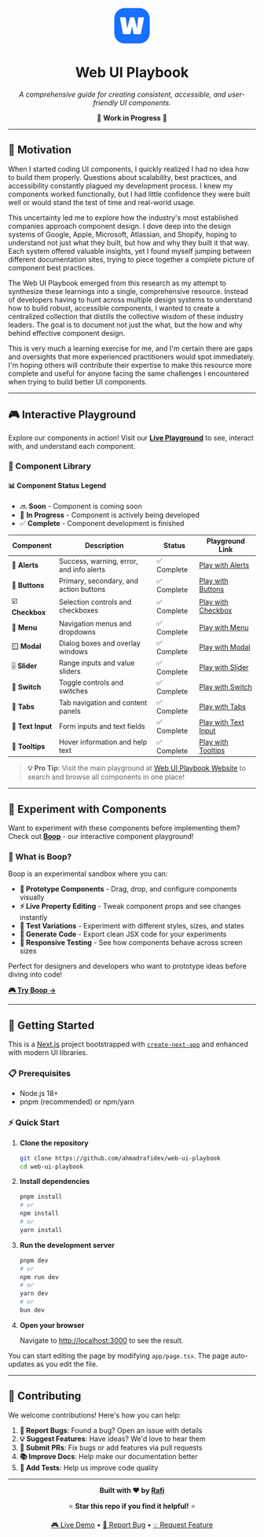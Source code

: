 <div align="center">

<img src="/public/images/logo.png" width="72" height="72" alt="Web UI Playbook Logo">

# Web UI Playbook

*A comprehensive guide for creating consistent, accessible, and user-friendly UI components.*

 🚧 **Work in Progress** 🚧 

</div>

---

## 🌟 Motivation

When I started coding UI components, I quickly realized I had no idea how to build them properly. Questions about scalability, best practices, and accessibility constantly plagued my development process. I knew my components worked functionally, but I had little confidence they were built well or would stand the test of time and real-world usage.

This uncertainty led me to explore how the industry's most established companies approach component design. I dove deep into the design systems of Google, Apple, Microsoft, Atlassian, and Shopify, hoping to understand not just what they built, but how and why they built it that way. Each system offered valuable insights, yet I found myself jumping between different documentation sites, trying to piece together a complete picture of component best practices.

The Web UI Playbook emerged from this research as my attempt to synthesize these learnings into a single, comprehensive resource. Instead of developers having to hunt across multiple design systems to understand how to build robust, accessible components, I wanted to create a centralized collection that distills the collective wisdom of these industry leaders. The goal is to document not just the what, but the how and why behind effective component design.

This is very much a learning exercise for me, and I'm certain there are gaps and oversights that more experienced practitioners would spot immediately. I'm hoping others will contribute their expertise to make this resource more complete and useful for anyone facing the same challenges I encountered when trying to build better UI components.

---

## 🎮 Interactive Playground

Explore our components in action! Visit our [**Live Playground**](https://web-ui-playbook.vercel.app/) to see, interact with, and understand each component.

### 🧩 Component Library

#### 📊 Component Status Legend

- 🔜 **Soon** - Component is coming soon
- 🚧 **In Progress** - Component is actively being developed  
- ✅ **Complete** - Component development is finished

| Component | Description | Status | Playground Link |
|-----------|-------------|--------|-----------------|
| 🚨 **Alerts** | Success, warning, error, and info alerts | ✅ Complete | [Play with Alerts](https://web-ui-playbook.vercel.app/playground/alerts) |
| 🔘 **Buttons** | Primary, secondary, and action buttons | ✅ Complete | [Play with Buttons](https://web-ui-playbook.vercel.app/playground/buttons) |
| ☑️ **Checkbox** | Selection controls and checkboxes | ✅ Complete | [Play with Checkbox](https://web-ui-playbook.vercel.app/playground/checkbox) |
| 🍔 **Menu** | Navigation menus and dropdowns | ✅ Complete | [Play with Menu](https://web-ui-playbook.vercel.app/playground/menu) |
| 🪟 **Modal** | Dialog boxes and overlay windows | ✅ Complete | [Play with Modal](https://web-ui-playbook.vercel.app/playground/modal) |
| 🎚️ **Slider** | Range inputs and value sliders | ✅ Complete | [Play with Slider](https://web-ui-playbook.vercel.app/playground/slider) |
| 🔄 **Switch** | Toggle controls and switches | ✅ Complete | [Play with Switch](https://web-ui-playbook.vercel.app/playground/switch) |
| 📑 **Tabs** | Tab navigation and content panels | ✅ Complete | [Play with Tabs](https://web-ui-playbook.vercel.app/playground/tabs) |
| 📝 **Text Input** | Form inputs and text fields | ✅ Complete | [Play with Text Input](https://web-ui-playbook.vercel.app/playground/text-input) |
| 💭 **Tooltips** | Hover information and help text | ✅ Complete | [Play with Tooltips](https://web-ui-playbook.vercel.app/playground/tooltips) |

> **💡 Pro Tip**: Visit the main playground at [Web UI Playbook Website](https://www.webuiplaybook.com/) to search and browse all components in one place!

---

## 🧪 Experiment with Components

Want to experiment with these components before implementing them? Check out **[Boop](https://booopy.vercel.app/)** - our interactive component playground!

### 🎪 What is Boop?

Boop is an experimental sandbox where you can:

- **🎨 Prototype Components** - Drag, drop, and configure components visually
- **⚡ Live Property Editing** - Tweak component props and see changes instantly  
- **🧪 Test Variations** - Experiment with different styles, sizes, and states
- **📝 Generate Code** - Export clean JSX code for your experiments
- **📱 Responsive Testing** - See how components behave across screen sizes

Perfect for designers and developers who want to prototype ideas before diving into code!

**[🎮 Try Boop →](https://booopy.vercel.app/)**

---

## 🚀 Getting Started

This is a [Next.js](https://nextjs.org) project bootstrapped with [`create-next-app`](https://nextjs.org/docs/app/api-reference/cli/create-next-app) and enhanced with modern UI libraries.

### 📋 Prerequisites

- Node.js 18+ 
- pnpm (recommended) or npm/yarn

### ⚡ Quick Start

1. **Clone the repository**
   ```bash
   git clone https://github.com/ahmadrafidev/web-ui-playbook
   cd web-ui-playbook
   ```

2. **Install dependencies**
   ```bash
   pnpm install
   # or
   npm install
   # or
   yarn install
   ```

3. **Run the development server**
   ```bash
   pnpm dev
   # or
   npm run dev
   # or
   yarn dev
   # or
   bun dev
   ```

4. **Open your browser**
   
   Navigate to [http://localhost:3000](http://localhost:3000) to see the result.

You can start editing the page by modifying `app/page.tsx`. The page auto-updates as you edit the file.

---

## 🤝 Contributing

We welcome contributions! Here's how you can help:

1. **🐛 Report Bugs**: Found a bug? Open an issue with details
2. **💡 Suggest Features**: Have ideas? We'd love to hear them
3. **🔧 Submit PRs**: Fix bugs or add features via pull requests
4. **📚 Improve Docs**: Help make our documentation better
5. **🧪 Add Tests**: Help us improve code quality

---

<div align="center">

**Built with ❤️ by [Rafi](https://www.rafiwirana.co/)**

⭐ **Star this repo if you find it helpful!** ⭐

[🎮 Live Demo](https://www.webuiplaybook.com/) • [🐛 Report Bug](https://github.com/ahmadrafidev/web-ui-playbook/issues) • [💡 Request Feature](https://github.com/ahmadrafidev/web-ui-playbook/pulls)

</div>
